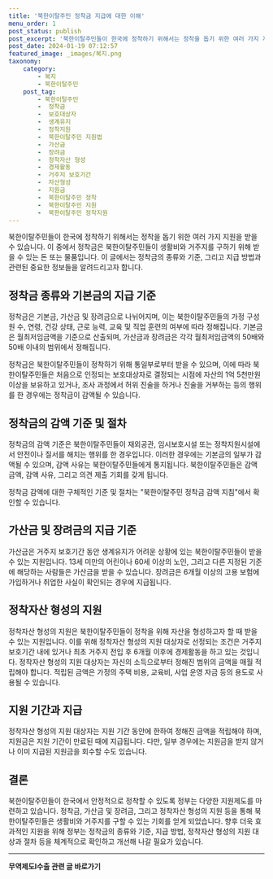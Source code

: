 ```yaml
---
title: '북한이탈주민 정착금 지급에 대한 이해'
menu_order: 1
post_status: publish
post_excerpt: '북한이탈주민들이 한국에 정착하기 위해서는 정착을 돕기 위한 여러 가지 지원을 받을 수 있습니다. 이 중에서 정착금은 북한이탈주민들이 생활비와 거주지를 구하기 위해 받을 수 있는 돈 또는 물품입니다. 이 글에서는 정착금의 종류와 기준, 그리고 지급 방법과 관련된 중요한 정보들을 알려드리고자 합니다.'
post_date: 2024-01-19 07:12:57
featured_image: _images/복지.png
taxonomy:
    category:
        - 복지
        - 북한이탈주민
    post_tag:
        - 북한이탈주민
        -  정착금
        -  보호대상자
        -  생계유지
        -  정착지원
        -  북한이탈주민 지원법
        -  가산금
        -  장려금
        -  정착자산 형성
        -  경제활동
        -  거주지 보호기간
        -  자산형성
        -  지원금
        -  북한이탈주민 정착
        -  북한이탈주민 지원
        -  북한이탈주민 정착지원
---
```



북한이탈주민들이 한국에 정착하기 위해서는 정착을 돕기 위한 여러 가지 지원을 받을 수 있습니다. 이 중에서 정착금은 북한이탈주민들이 생활비와 거주지를 구하기 위해 받을 수 있는 돈 또는 물품입니다. 이 글에서는 정착금의 종류와 기준, 그리고 지급 방법과 관련된 중요한 정보들을 알려드리고자 합니다.

## 정착금 종류와 기본금의 지급 기준

정착금은 기본금, 가산금 및 장려금으로 나뉘어지며, 이는 북한이탈주민들의 가정 구성원 수, 연령, 건강 상태, 근로 능력, 교육 및 직업 훈련의 여부에 따라 정해집니다. 기본금은 월최저임금액을 기준으로 산출되며, 가산금과 장려금은 각각 월최저임금액의 50배와 50배 이내의 범위에서 정해집니다. 

정착금은 북한이탈주민들이 정착하기 위해 통일부로부터 받을 수 있으며, 이에 따라 북한이탈주민들은 처음으로 인정되는 보호대상자로 결정되는 시점에 자산의 1억 5천만원 이상을 보유하고 있거나, 조사 과정에서 허위 진술을 하거나 진술을 거부하는 등의 행위를 한 경우에는 정착금이 감액될 수 있습니다.

## 정착금의 감액 기준 및 절차

정착금의 감액 기준은 북한이탈주민들이 재외공관, 임시보호시설 또는 정착지원시설에서 안전이나 질서를 해치는 행위를 한 경우입니다. 이러한 경우에는 기본금의 일부가 감액될 수 있으며, 감액 사유는 북한이탈주민들에게 통지됩니다. 북한이탈주민들은 감액 금액, 감액 사유, 그리고 의견 제출 기회를 갖게 됩니다.

정착금 감액에 대한 구체적인 기준 및 절차는 "북한이탈주민 정착금 감액 지침"에서 확인할 수 있습니다.

## 가산금 및 장려금의 지급 기준

가산금은 거주지 보호기간 동안 생계유지가 어려운 상황에 있는 북한이탈주민들이 받을 수 있는 지원입니다. 13세 미만의 어린이나 60세 이상의 노인, 그리고 다른 지정된 기준에 해당하는 사람들은 가산금을 받을 수 있습니다. 장려금은 6개월 이상의 고용 보험에 가입하거나 취업한 사실이 확인되는 경우에 지급됩니다.

## 정착자산 형성의 지원

정착자산 형성의 지원은 북한이탈주민들이 정착을 위해 자산을 형성하고자 할 때 받을 수 있는 지원입니다. 이를 위해 정착자산 형성의 지원 대상자로 선정되는 조건은 거주지 보호기간 내에 있거나 최초 거주지 전입 후 6개월 이후에 경제활동을 하고 있는 것입니다. 정착자산 형성의 지원 대상자는 자신의 소득으로부터 정해진 범위의 금액을 매월 적립해야 합니다. 적립된 금액은 가정의 주택 비용, 교육비, 사업 운영 자금 등의 용도로 사용될 수 있습니다.

## 지원 기간과 지급

정착자산 형성의 지원 대상자는 지원 기간 동안에 한하여 정해진 금액을 적립해야 하며, 지원금은 지원 기간이 만료된 때에 지급됩니다. 다만, 일부 경우에는 지원금을 받지 않거나 이미 지급된 지원금을 회수할 수도 있습니다.

## 결론

북한이탈주민들이 한국에서 안정적으로 정착할 수 있도록 정부는 다양한 지원제도를 마련하고 있습니다. 정착금, 가산금 및 장려금, 그리고 정착자산 형성의 지원 등을 통해 북한이탈주민들은 생활비와 거주지를 구할 수 있는 기회를 얻게 되었습니다. 향후 더욱 효과적인 지원을 위해 정부는 정착금의 종류와 기준, 지급 방법, 정착자산 형성의 지원 대상과 절차 등을 체계적으로 확인하고 개선해 나갈 필요가 있습니다.
<!-- wp:separator -->
<hr class="wp-block-separator has-alpha-channel-opacity"/>
<!-- /wp:separator -->

<!-- wp:group {"backgroundColor":"base","layout":{"type":"constrained"}} -->
<div class="wp-block-group has-base-background-color has-background"><!-- wp:paragraph {"align":"center","fontSize":"medium"} -->
<p class="has-text-align-center has-large-font-size"><strong>무역제도Ⅰ수출 관련 글 바로가기</strong></p>
<!-- /wp:paragraph -->


<!-- wp:latest-posts
{"categories":[{"id":14332,"count":19,"description":"","link":"https://uknowlaw.com/category/%eb%ac%b4%ec%97%ad%ec%a0%9c%eb%8f%84%e2%85%b0%ec%88%98%ec%b6%9c/","name":"무역제도Ⅰ수출","slug":"무역제도Ⅰ수출","taxonomy":"category","parent":0,"meta":[],"_links":{"self":[{"href":"https://uknowlaw.com/wp-json/wp/v2/categories/14332"}],"collection":[{"href":"https://uknowlaw.com/wp-json/wp/v2/categories"}],"about":[{"href":"https://uknowlaw.com/wp-json/wp/v2/taxonomies/category"}],"wp:post_type":[{"href":"https://uknowlaw.com/wp-json/wp/v2/posts?categories=14332"}],"curies":[{"name":"wp","href":"https://api.w.org/{rel}","templated":true}]}}],"postsToShow":100,"excerptLength":28,"postLayout":"grid","columns":2,"featuredImageAlign":"left","featuredImageSizeSlug":"large","fontSize":"small"} /--></div>
<!-- /wp:group -->